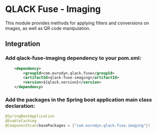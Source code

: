 # QLACK Fuse - Imaging

This module provides methods for applying filters and conversions on images, as well as QR code manipulation.

## Integration

### Add qlack-fuse-imaging dependency to your pom.xml:
```xml
    <dependency>
        <groupId>com.eurodyn.qlack.fuse</groupId>
        <artifactId>qlack-fuse-imaging</artifactId>
        <version>${qlack.version}</version>
    </dependency>
```

### Add the packages in the Spring boot application main class declaration:
```java
@SpringBootApplication
@EnableCaching
@ComponentScan(basePackages = {"com.eurodyn.qlack.fuse.imaging"})
```
